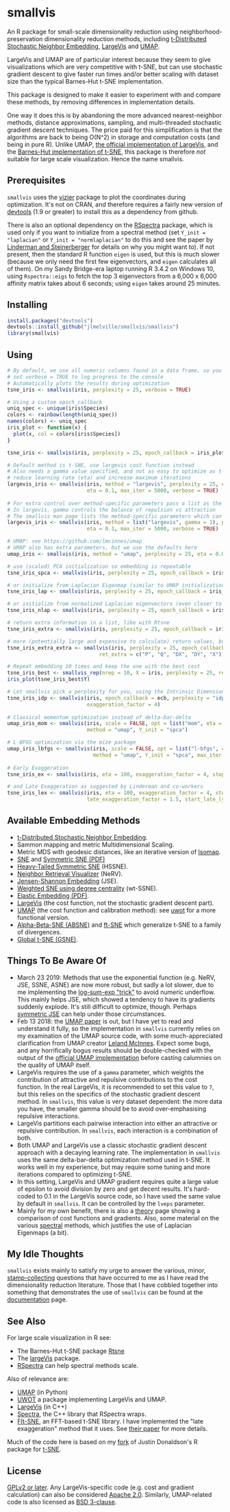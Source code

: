 # smallvis

An R package for small-scale dimensionality reduction using 
neighborhood-preservation
dimensionality reduction methods, including [t-Distributed Stochastic Neighbor Embedding](https://lvdmaaten.github.io/tsne/), 
[LargeVis](https://arxiv.org/abs/1602.00370) and 
[UMAP](https://arxiv.org/abs/1802.03426). 

LargeVis and UMAP are of particular interest because they seem to give
visualizations which are very competitive with t-SNE, but can use stochastic
gradient descent to give faster run times and/or better scaling with dataset
size than the typical Barnes-Hut t-SNE implementation.

This package is designed to make it easier to experiment with and compare these 
methods, by removing differences in implementation details.

One way it does this is by abandoning the more advanced nearest-neighbor 
methods, distance approximations, sampling, and multi-threaded stochastic 
gradient descent techniques. The price paid for this simplification is that the 
algorithms are back to being O(N^2) in storage and computation costs (and being 
in pure R). Unlike UMAP, 
[the official implementation of LargeVis](https://github.com/lferry007/LargeVis),
and the 
[Barnes-Hut implementation of t-SNE](https://github.com/lvdmaaten/bhtsne),
this package is therefore *not* suitable for large scale visualization.
Hence the name smallvis.

## Prerequisites

`smallvis` uses the [vizier](https://github.com/jlmelville/vizier)
package to plot the coordinates during optimization. It's not on CRAN, and 
therefore requires a fairly new version of 
[devtools](https://cran.r-project.org/package=devtools) (1.9 or greater) to 
install this as a dependency from github.

There is also an optional dependency on the
[RSpectra](https://cran.r-project.org/package=RSpectra) package, which is used
only if you want to initialize from a spectral method (set `Y_init =
"laplacian"` or `Y_init = "normlaplacian"` to do this and see the paper by
[Linderman and Steinerberger](https://arxiv.org/abs/1706.02582) for details on
why you might want to). If not present, then the standard R function `eigen` is
used, but this is much slower (because we only need the first few eigenvectors,
and `eigen` calculates all of them). On my Sandy Bridge-era laptop running R
3.4.2 on Windows 10, using `Rspectra::eigs` to fetch the top 3 eigenvectors from
a 6,000 x 6,000 affinity matrix takes about 6 seconds; using `eigen` takes
around 25 minutes.

## Installing

```R
install.packages("devtools")
devtools::install_github("jlmelville/smallvis/smallvis")
library(smallvis)
```

## Using

```R
# By default, we use all numeric columns found in a data frame, so you don't need to filter out factor or strings
# set verbose = TRUE to log progress to the console
# Automatically plots the results during optimization
tsne_iris <- smallvis(iris, perplexity = 25, verbose = TRUE)

# Using a custom epoch_callback
uniq_spec <- unique(iris$Species)
colors <- rainbow(length(uniq_spec))
names(colors) <- uniq_spec
iris_plot <- function(x) {
  plot(x, col = colors[iris$Species])
}

tsne_iris <- smallvis(iris, perplexity = 25, epoch_callback = iris_plot, verbose = TRUE)

# Default method is t-SNE, use largevis cost function instead
# Also needs a gamma value specified, and not as easy to optimize as t-SNE:
# reduce learning rate (eta) and increase maximum iterations
largevis_iris <- smallvis(iris, method = "largevis", perplexity = 25, epoch_callback = iris_plot, 
                          eta = 0.1, max_iter = 5000, verbose = TRUE)
                          
# For extra control over method-specific parameters pass a list as the "method" parameter:
# In largevis, gamma controls the balance of repulsion vs attraction
# The smallvis man page lists the method-specific parameters which can be controlled in this way
largevis_iris <- smallvis(iris, method = list("largevis", gamma = 1), perplexity = 25, epoch_callback = iris_plot, 
                          eta = 0.1, max_iter = 5000, verbose = TRUE)

# UMAP: see https://github.com/lmcinnes/umap
# UMAP also has extra parameters, but we use the defaults here
umap_iris <- smallvis(iris, method = "umap", perplexity = 25, eta = 0.01)

# use (scaled) PCA initialization so embedding is repeatable
tsne_iris_spca <- smallvis(iris, perplexity = 25, epoch_callback = iris_plot, Y_init = "spca")

# or initialize from Laplacian Eigenmap (similar to UMAP initialization)
tsne_iris_lap <- smallvis(iris, perplexity = 25, epoch_callback = iris_plot, Y_init = "lap")

# or initialize from normalized Laplacian eigenvectors (even closer to UMAP initialization)
tsne_iris_nlap <- smallvis(iris, perplexity = 25, epoch_callback = iris_plot, Y_init = "normlap")

# return extra information in a list, like with Rtsne
tsne_iris_extra <- smallvis(iris, perplexity = 25, epoch_callback = iris_plot, ret_extra = TRUE)

# more (potentially large and expensive to calculate) return values, but you have to ask for them specifically
tsne_iris_extra_extra <- smallvis(iris, perplexity = 25, epoch_callback = iris_plot,
                              ret_extra = c("P", "Q", "DX", "DY", "X"))

# Repeat embedding 10 times and keep the one with the best cost
tsne_iris_best <- smallvis_rep(nrep = 10, X = iris, perplexity = 25, ret_extra = TRUE)
iris_plot(tsne_iris_best$Y)

# Let smallvis pick a perplexity for you, using the Intrinsic Dimensionality Perplexity
tsne_iris_idp <- smallvis(iris, epoch_callback = ecb, perplexity = "idp", Y_init = "spca",
                          exaggeration_factor = 4)
                          
# Classical momentum optimization instead of delta-bar-delta
umap_iris_mom <- smallvis(iris, scale = FALSE, opt = list("mom", eta = 1e-2, mu = 0.8),
                          method = "umap", Y_init = "spca")

# L-BFGS optimization via the mize package
umap_iris_lbfgs <- smallvis(iris, scale = FALSE, opt = list("l-bfgs", c1 = 1e-4, c2 = 0.9),
                            method = "umap", Y_init = "spca", max_iter = 300)
                            
# Early Exaggeration
tsne_iris_ex <- smallvis(iris, eta = 100, exaggeration_factor = 4, stop_lying_iter = 100)

# and Late Exaggeration as suggested by Linderman and co-workers
tsne_iris_lex <- smallvis(iris, eta = 100, exaggeration_factor = 4, stop_lying_iter = 100,
                          late_exaggeration_factor = 1.5, start_late_lying_iter = 900) 
```

## Available Embedding Methods 

* [t-Distributed Stochastic Neighbor Embedding](https://lvdmaaten.github.io/tsne/).
* Sammon mapping and metric Multidimensional Scaling.
* Metric MDS with geodesic distances, like an iterative version of [Isomap](https://dx.doi.org/10.1126/science.290.5500.2319).
* [SNE](https://papers.nips.cc/paper/2276-stochastic-neighbor-embedding) and [Symmetric SNE (PDF)](https://www.cs.toronto.edu/~amnih/papers/sne_am.pdf)
* [Heavy-Tailed Symmetric SNE](http://papers.nips.cc/paper/3770-heavy-tailed-symmetric-stochastic-neighbor-embedding) (HSSNE).
* [Neighbor Retrieval Visualizer](http://www.jmlr.org/papers/v11/venna10a.html) (NeRV).
* [Jensen-Shannon Embedding](http://www.sciencedirect.com/science/article/pii/S0925231213001471) (JSE).
* [Weighted SNE using degree centrality](http://www.jmlr.org/proceedings/papers/v32/yange14.html) (wt-SSNE).
* [Elastic Embedding (PDF)](http://faculty.ucmerced.edu/mcarreira-perpinan/papers/icml10.pdf).
* [LargeVis](https://arxiv.org/abs/1602.00370) (the cost function, not the stochastic gradient descent part).
* [UMAP](https://arxiv.org/abs/1802.03426) (the cost function and calibration method): see [uwot](https://github.com/jlmelville/uwot) for a more functional version.
* [Alpha-Beta-SNE (ABSNE)](http://proceedings.mlr.press/v37/narayan15.html) and [ft-SNE](https://github.com/jiwoongim/ft-SNE) which
generalize t-SNE to a family of divergences.
* [Global t-SNE (GSNE)](https://github.com/gyrheart/gsne).

## Things To Be Aware Of

* March 23 2019: Methods that use the exponential function (e.g. NeRV, JSE, SSNE, 
ASNE) are now more robust, but sadly a lot slower, due to me implementing the
[log-sum-exp "trick"](https://statmodeling.stat.columbia.edu/2016/06/11/log-sum-of-exponentials/)
to avoid numeric underflow. This mainly helps JSE, which showed a tendency to
have its gradients suddenly explode. It's still difficult to optimize, though.
Perhaps [symmetric JSE](https://jlmelville.github.io/smallvis/nervjse.html#addendum_2:_jse_revisited)
can help under those circumstances.
* Feb 13 2018: the [UMAP paper](https://arxiv.org/abs/1802.03426) is out, but I 
have yet to read and understand it fully, so the implementation in `smallvis` 
currently relies
on my examination of the UMAP source code, with some much-appreciated clarification from UMAP creator
[Leland McInnes](https://github.com/lmcinnes). Expect some bugs, and any horrifically
bogus results should be double-checked with the output of the 
[official UMAP implementation](https://github.com/lmcinnes/umap) before casting calumnies
on the quality of UMAP itself.
* LargeVis requires the use of a `gamma` parameter, which weights the contribution
of attractive and repulsive contributions to the cost function. In the real LargeVis,
it is recommended to set this value to `7`, but this relies on the specifics of
the stochastic gradient descent method. In `smallvis`, this value is very 
dataset dependent: the more data you have, the smaller gamma should be to avoid
over-emphasising repulsive interactions.
* LargeVis partitions each pairwise interaction into either an attractive or repulsive
contribution. In `smallvis`, each interaction is a combination of both.
* Both UMAP and LargeVis use a classic stochastic gradient descent approach 
with a decaying learning rate. The implementation in `smallvis`
uses the same delta-bar-delta optimization method used in t-SNE. It works well
in my experience, but may require some tuning and more iterations compared to 
optimizing t-SNE.
* In this setting, LargeVis and UMAP gradient requires quite a large value of 
epsilon to avoid division by zero and get decent results. It's hard-coded to 
0.1 in the LargeVis source code, so I have used the same value by default in 
`smallvis`. It can be controlled by the `lveps` parameter.
* Mainly for my own benefit, there is also a 
[theory](https://jlmelville.github.io/smallvis/theory.html) page 
showing a comparison of cost functions and gradients. Also, some material on
the various [spectral](https://jlmelville.github.io/smallvis/spectral.html)
methods, which justifies the use of Laplacian Eigenmaps (a bit).

## My Idle Thoughts

`smallvis` exists mainly to satisfy my urge to answer the various, minor, 
[stamp-collecting](https://quoteinvestigator.com/2015/05/08/stamp/) questions 
that have occurred to me as I have read the dimensionality reduction literature. 
Those that I have cobbled together into something that demonstrates the use of
`smallvis` can be found at the 
[documentation](https://jlmelville.github.io/smallvis/) page.

## See Also

For large scale visualization in R see:

* The Barnes-Hut t-SNE package [Rtsne](https://cran.r-project.org/package=Rtsne)
* The [largeVis](https://cran.r-project.org/package=largeVis) package.
* [RSpectra](https://cran.r-project.org/package=RSpectra) can help spectral methods
scale.

Also of relevance are:

* [UMAP](https://github.com/lmcinnes/umap) (in Python)
* [UWOT](https://github.com/jlmelville/uwot) a package implementing LargeVis 
and UMAP.
* [LargeVis](https://github.com/lferry007/LargeVis) (in C++)
* [Spectra](http://spectralib.org/), the C++ library that RSpectra wraps.
* [FIt-SNE](https://github.com/KlugerLab/FIt-SNE), an FFT-based t-SNE library. 
I have implemented the "late exaggeration" method that it uses. See 
[their paper](https://arxiv.org/abs/1712.09005) for more details.

Much of the code here is based on my [fork](https://github.com/jlmelville/rtsne) 
of Justin Donaldson's R package for [t-SNE](https://cran.r-project.org/package=tsne).

## License

[GPLv2 or later](https://www.gnu.org/licenses/gpl-2.0.txt). Any 
LargeVis-specific code (e.g. cost and gradient calculation) can also be 
considered [Apache 2.0](https://www.apache.org/licenses/LICENSE-2.0).
Similarly, UMAP-related code is also licensed as 
[BSD 3-clause](https://opensource.org/licenses/BSD-3-Clause).
